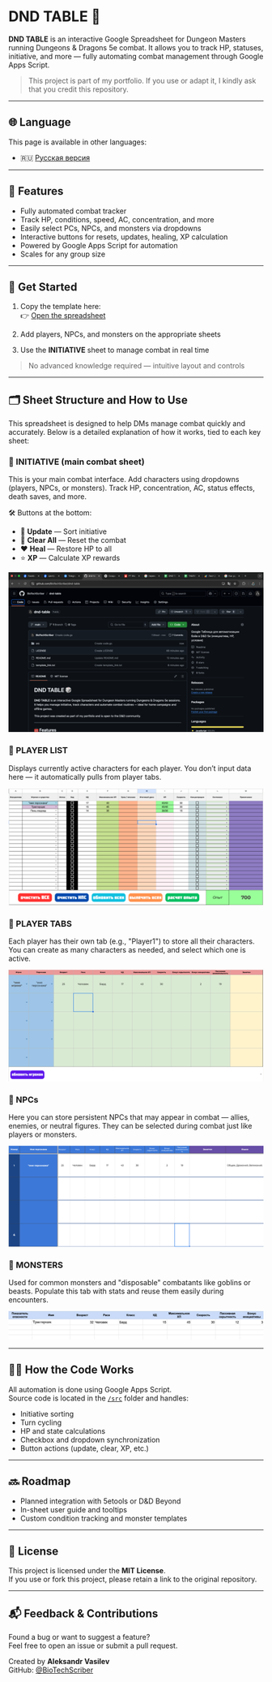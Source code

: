 # DND TABLE 🎲

**DND TABLE** is an interactive Google Spreadsheet for Dungeon Masters running Dungeons & Dragons 5e combat. It allows you to track HP, statuses, initiative, and more — fully automating combat management through Google Apps Script.

> This project is part of my portfolio. If you use or adapt it, I kindly ask that you credit this repository.

---

## 🌐 Language

This page is available in other languages:

- 🇷🇺 [Русская версия](README.ru.md)

---

## 🧰 Features

- Fully automated combat tracker
- Track HP, conditions, speed, AC, concentration, and more
- Easily select PCs, NPCs, and monsters via dropdowns
- Interactive buttons for resets, updates, healing, XP calculation
- Powered by Google Apps Script for automation
- Scales for any group size

---

## 🚀 Get Started

1. Copy the template here:  
   👉 [Open the spreadsheet](https://docs.google.com/spreadsheets/d/11k8OB7f6tUrHSVqk8r4QI8oq5LzflEFli-96TdRWbPc/copy)

2. Add players, NPCs, and monsters on the appropriate sheets  
3. Use the **INITIATIVE** sheet to manage combat in real time

> No advanced knowledge required — intuitive layout and controls

---

## 🗂️ Sheet Structure and How to Use

This spreadsheet is designed to help DMs manage combat quickly and accurately.
Below is a detailed explanation of how it works, tied to each key sheet:


### 📍 INITIATIVE (main combat sheet)
This is your main combat interface. Add characters using dropdowns (players, NPCs, or monsters).
Track HP, concentration, AC, status effects, death saves, and more.

🛠️ Buttons at the bottom:
- 🔁 **Update** — Sort initiative
- 🧠 **Clear All** — Reset the combat
- ❤️ **Heal** — Restore HP to all
- ⭐ **XP** — Calculate XP rewards

![Initiative](screenshots/init.png)

### 📍 PLAYER LIST
Displays currently active characters for each player.
You don’t input data here — it automatically pulls from player tabs.

![Player List](screenshots/player_list.png)

### 📍 PLAYER TABS
Each player has their own tab (e.g., "Player1") to store all their characters.
You can create as many characters as needed, and select which one is active.

![Player Tab](screenshots/player_tab.png)

### 📍 NPCs
Here you can store persistent NPCs that may appear in combat — allies, enemies, or neutral figures.
They can be selected during combat just like players or monsters.

![NPCs](screenshots/npc.png)

### 📍 MONSTERS
Used for common monsters and "disposable" combatants like goblins or beasts.
Populate this tab with stats and reuse them easily during encounters.

![Monsters](screenshots/monster.png)

---

## 🧑‍💻 How the Code Works

All automation is done using Google Apps Script.  
Source code is located in the [`/src`](src/) folder and handles:
- Initiative sorting
- Turn cycling
- HP and state calculations
- Checkbox and dropdown synchronization
- Button actions (update, clear, XP, etc.)

---

## 🔜 Roadmap

- Planned integration with 5etools or D&D Beyond
- In-sheet user guide and tooltips
- Custom condition tracking and monster templates

---

## 📄 License

This project is licensed under the **MIT License**.  
If you use or fork this project, please retain a link to the original repository.

---

## 📬 Feedback & Contributions

Found a bug or want to suggest a feature?  
Feel free to open an issue or submit a pull request.

Created by **Aleksandr Vasilev**  
GitHub: [@BioTechScriber](https://github.com/BioTechScriber)
